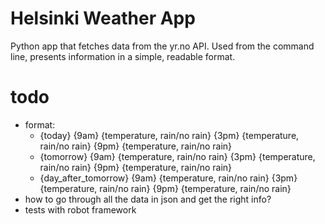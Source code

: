 # Helsinki Weather App

Python app that fetches data from the yr.no API. Used from the command line, presents information in a simple, readable format.

# todo

- format:
	- {today} {9am} {temperature, rain/no rain} {3pm} {temperature, rain/no rain} {9pm} {temperature, rain/no rain}
	- {tomorrow} {9am} {temperature, rain/no rain} {3pm} {temperature, rain/no rain} {9pm} {temperature, rain/no rain}
	- {day_after_tomorrow} {9am} {temperature, rain/no rain} {3pm} {temperature, rain/no rain} {9pm} {temperature, rain/no rain}
- how to go through all the data in json and get the right info?
- tests with robot framework

